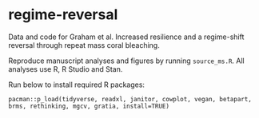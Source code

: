 # regime-reversal
Data and code for Graham et al. Increased resilience and a regime-shift reversal through repeat mass coral bleaching.

Reproduce manuscript analyses and figures by running ```source_ms.R```. All analyses use R, R Studio and Stan.

Run below to install required R packages:

```pacman::p_load(tidyverse, readxl, janitor, cowplot, vegan, betapart, brms, rethinking, mgcv, gratia, install=TRUE)```
